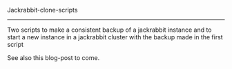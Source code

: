 Jackrabbit-clone-scripts
***

Two scripts to make a consistent backup of a jackrabbit instance and to start a new instance in a jackrabbit cluster with the backup made in the first script


See also this blog-post to come.
